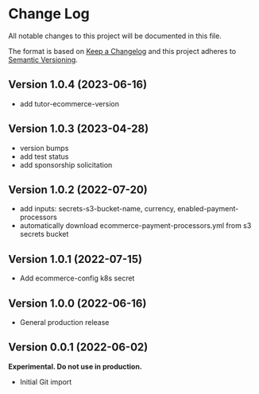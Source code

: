 # Change Log

All notable changes to this project will be documented in this file.

The format is based on [Keep a Changelog](http://keepachangelog.com/)
and this project adheres to [Semantic Versioning](http://semver.org/).

## Version 1.0.4 (2023-06-16)

- add tutor-ecommerce-version

## Version 1.0.3 (2023-04-28)

- version bumps
- add test status
- add sponsorship solicitation

## Version 1.0.2 (2022-07-20)

- add inputs: secrets-s3-bucket-name, currency, enabled-payment-processors
- automatically download ecommerce-payment-processors.yml from s3 secrets bucket

## Version 1.0.1 (2022-07-15)

- Add ecommerce-config k8s secret

## Version 1.0.0 (2022-06-16)

- General production release

## Version 0.0.1 (2022-06-02)

**Experimental. Do not use in production.**

* Initial Git import
